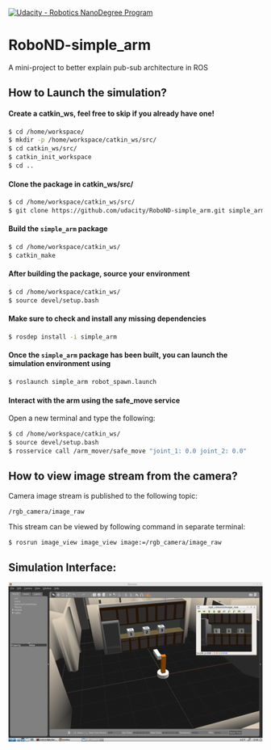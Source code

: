 [![Udacity - Robotics NanoDegree Program](https://s3-us-west-1.amazonaws.com/udacity-robotics/Extra+Images/RoboND_flag.png)](https://www.udacity.com/robotics)

# RoboND-simple_arm
A mini-project to better explain pub-sub architecture in ROS

## How to Launch the simulation?

#### Create a catkin_ws, feel free to skip if you already have one!
```sh
$ cd /home/workspace/
$ mkdir -p /home/workspace/catkin_ws/src/
$ cd catkin_ws/src/
$ catkin_init_workspace
$ cd ..
```

#### Clone the package in catkin_ws/src/
```sh
$ cd /home/workspace/catkin_ws/src/
$ git clone https://github.com/udacity/RoboND-simple_arm.git simple_arm
```

#### Build the `simple_arm` package
```sh
$ cd /home/workspace/catkin_ws/ 
$ catkin_make
```

#### After building the package, source your environment
```sh
$ cd /home/workspace/catkin_ws/
$ source devel/setup.bash
```

#### Make sure to check and install any missing dependencies
```sh
$ rosdep install -i simple_arm
```

#### Once the `simple_arm` package has been built, you can launch the simulation environment using
```sh
$ roslaunch simple_arm robot_spawn.launch
```

#### Interact with the arm using the safe_move service
Open a new terminal and type the following:
```sh
$ cd /home/workspace/catkin_ws/
$ source devel/setup.bash
$ rosservice call /arm_mover/safe_move "joint_1: 0.0 joint_2: 0.0"
```

## How to view image stream from the camera?
Camera image stream is published to the following topic:
```
/rgb_camera/image_raw
```

This stream can be viewed by following command in separate terminal:
```sh
$ rosrun image_view image_view image:=/rgb_camera/image_raw
```

## Simulation Interface:
![alt text](images/simulation.png)


